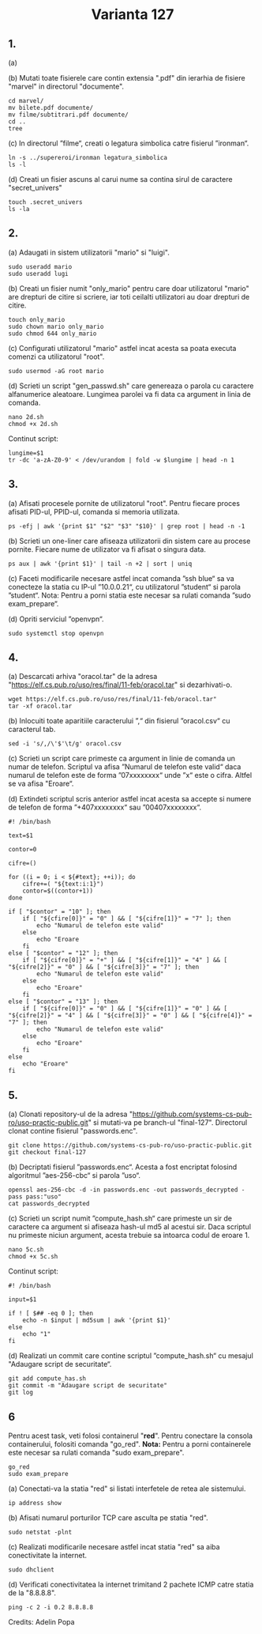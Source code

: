 <h1 align="center"> Varianta 127</h1>

## 1.

(a)

(b) Mutati toate fisierele care contin extensia ".pdf" din ierarhia de fisiere "marvel" in directorul "documente".

    cd marvel/
    mv bilete.pdf documente/
    mv filme/subtitrari.pdf documente/
    cd ..
    tree

(c) In directorul ”filme“, creati o legatura simbolica catre fisierul ”ironman“.

    ln -s ../supereroi/ironman legatura_simbolica
    ls -l

(d) Creati un fisier ascuns al carui nume sa contina sirul de caractere "secret_univers"

    touch .secret_univers
    ls -la

## 2.

(a) Adaugati in sistem utilizatorii "mario" si "luigi".

    sudo useradd mario
    sudo useradd lugi

(b) Creati un fisier numit "only_mario" pentru care doar utilizatorul "mario" are drepturi de citire si scriere, iar toti ceilalti utilizatori au doar drepturi de citire.

    touch only_mario
    sudo chown mario only_mario
    sudo chmod 644 only_mario

(c) Configurati utilizatorul "mario" astfel incat acesta sa poata executa comenzi ca utilizatorul "root".

    sudo usermod -aG root mario

(d) Scrieti un script "gen_passwd.sh" care genereaza o parola cu caractere alfanumerice aleatoare. Lungimea parolei va fi data ca argument in linia de comanda.

    nano 2d.sh
    chmod +x 2d.sh

Continut script:

    lungime=$1
    tr -dc 'a-zA-Z0-9' < /dev/urandom | fold -w $lungime | head -n 1

## 3.

(a) Afisati procesele pornite de utilizatorul "root". Pentru fiecare proces afisati PID-ul, PPID-ul, comanda si memoria utilizata.

    ps -efj | awk '{print $1" "$2" "$3" "$10}' | grep root | head -n -1

(b) Scrieti un one-liner care afiseaza utilizatorii din sistem care au procese pornite. Fiecare nume de utilizator va fi afisat o singura data.

    ps aux | awk '{print $1}' | tail -n +2 | sort | uniq

(c) Faceti modificarile necesare astfel incat comanda ”ssh blue“ sa va conecteze la statia cu IP-ul ”10.0.0.21“, cu utilizatorul ”student“ si parola ”student“.
Nota: Pentru a porni statia este necesar sa rulati comanda ”sudo exam_prepare“.

(d) Opriti serviciul ”openvpn“.

    sudo systemctl stop openvpn

## 4.

(a) Descarcati arhiva "oracol.tar" de la adresa "https://elf.cs.pub.ro/uso/res/final/11-feb/oracol.tar" si dezarhivati-o.

    wget https://elf.cs.pub.ro/uso/res/final/11-feb/oracol.tar"
    tar -xf oracol.tar

(b) Inlocuiti toate aparitiile caracterului ”,“ din fisierul ”oracol.csv“ cu caracterul tab.

    sed -i 's/,/\'$'\t/g' oracol.csv

(c) Scrieti un script care primeste ca argument in linie de comanda un numar de telefon. Scriptul va afisa ”Numarul de telefon este valid“ daca numarul de telefon este de forma ”07xxxxxxxx“ unde ”x“ este o cifra. Altfel se va afisa "Eroare“.

(d) Extindeti scriptul scris anterior astfel incat acesta sa accepte si numere de telefon de forma ”+407xxxxxxxx“ sau ”00407xxxxxxxx“.

    #! /bin/bash

    text=$1

    contor=0

    cifre=()

    for ((i = 0; i < ${#text}; ++i)); do
        cifre+=( "${text:i:1}")
        contor=$((contor+1))
    done

    if [ "$contor" = "10" ]; then
        if [ "${cfire[0]}" = "0" ] && [ "${cifre[1]}" = "7" ]; then
            echo "Numarul de telefon este valid"
        else
            echo "Eroare
        fi
    else [ "$contor" = "12" ]; then
        if [ "${cifre[0]}" = "+" ] && [ "${cifre[1]}" = "4" ] && [ "${cifre[2]}" = "0" ] && [ "${cifre[3]}" = "7" ]; then
            echo "Numarul de telefon este valid"
        else
            echo "Eroare"
        fi
    else [ "$contor" = "13" ]; then
        if [ "${cifre[0]}" = "0" ] && [ "${cifre[1]}" = "0" ] && [ "${cifre[2]}" = "4" ] && [ "${cifre[3]}" = "0" ] && [ "${cifre[4]}" = "7" ]; then
            echo "Numarul de telefon este valid"
        else
            echo "Eroare"
        fi
    else
        echo "Eroare"
    fi

## 5.

(a) Clonati repository-ul de la adresa "https://github.com/systems-cs-pub-ro/uso-practic-public.git" si mutati-va pe branch-ul "final-127". Directorul clonat contine fisierul "passwords.enc".

    git clone https://github.com/systems-cs-pub-ro/uso-practic-public.git
    git checkout final-127

(b) Decriptati fisierul ”passwords.enc“. Acesta a fost encriptat folosind algoritmul ”aes-256-cbc“ si parola ”uso“.

    openssl aes-256-cbc -d -in passwords.enc -out passwords_decrypted -pass pass:"uso"
    cat passwords_decrypted

(c) Scrieti un script numit ”compute_hash.sh“ care primeste un sir de caractere ca argument si afiseaza hash-ul md5 al acestui sir. Daca scriptul nu primeste niciun argument, acesta trebuie sa intoarca codul de eroare 1.

    nano 5c.sh
    chmod +x 5c.sh

Continut script:

    #! /bin/bash

    input=$1

    if ! [ $## -eq 0 ]; then
        echo -n $input | md5sum | awk '{print $1}'
    else
        echo "1"
    fi

(d) Realizati un commit care contine scriptul ”compute_hash.sh“ cu mesajul "Adaugare script de securitate“.

    git add compute_has.sh
    git commit -m "Adaugare script de securitate"
    git log

## 6

Pentru acest task, veti folosi containerul "**red**". Pentru conectare la consola containerului, folositi comanda "go_red".
**Nota:** Pentru a porni containerele este necesar sa rulati comanda "sudo exam_prepare".

    go_red
    sudo exam_prepare

(a) Conectati-va la statia "red" si listati interfetele de retea ale sistemului.

    ip address show

(b) Afisati numarul porturilor TCP care asculta pe statia "red".

    sudo netstat -plnt

(c) Realizati modificarile necesare astfel incat statia "red" sa aiba conectivitate la internet.

    sudo dhclient

(d) Verificati conectivitatea la internet trimitand 2 pachete ICMP catre statia de la "8.8.8.8".

    ping -c 2 -i 0.2 8.8.8.8

Credits: Adelin Popa
